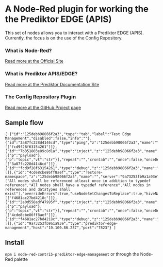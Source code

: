 # A Node-Red plugin for working the the Prediktor EDGE (APIS)

This set of nodes allows you to interact with a Prediktor EDGE (APIS). Currently, the focus is on the use of the Config Repository.

### What is Node-Red?
[Read more at the Official Site](https://nodered.org/)

### What is Prediktor APIS/EDGE?
[Read more at the Prediktor Documentation Site](https://docs.prediktor.com)

### The Config Repository Plugin
[Read more at the GitHub Project page](https://github.com/PrediktorAS/node-red-contrib-prediktor-config-repo)

## Sample flow

    [ {"id":"125debb98066f2a3","type":"tab","label":"Test Edge Management","disabled":false,"info":""},{"id":"3a87fc228d4146cd","type":"ping","z":"125debb98066f2a3","name":"","server":"9a73253fb9a1a93e","x":610,"y":240,"wires":[["fcd9f28f63154261"]]},{"id":"7b351803e89c8d1a","type":"inject","z":"125debb98066f2a3","name":"","props":[{"p":"payload"},{"p":"topic","vt":"str"}],"repeat":"","crontab":"","once":false,"onceDelay":0.1,"topic":"","payload":"","payloadType":"date","x":420,"y":240,"wires":[["3a87fc228d4146cd"]]},{"id":"fcd9f28f63154261","type":"debug","z":"125debb98066f2a3","name":"","active":true,"tosidebar":true,"console":false,"tostatus":false,"complete":"payload","targetType":"msg","statusVal":"","statusType":"auto","x":890,"y":240,"wires":[]},{"id":"4cde8cbe86ff8aef","type":"restore-namespace","z":"125debb98066f2a3","name":"","server":"9a73253fb9a1a93e","configRepoUri":"cr://10.100.86.237:8237","namespaceUri":"http://bkk.no/Sites/Dale","revisionId":"123","checkMethods":["All nodes shall be referenced atleast once in addition to typedef reference","All nodes shall have a typedef reference","All nodes in references and datatypes shall exist"],"overrideErrors":true,"useNodeSetChangesToReplace":true,"hiveName":"ApisHive","x":660,"y":320,"wires":[["f4681ac27bd4218c"]]},{"id":"2a0d558adf47995f","type":"inject","z":"125debb98066f2a3","name":"","props":[{"p":"payload"},{"p":"topic","vt":"str"}],"repeat":"","crontab":"","once":false,"onceDelay":0.1,"topic":"","payload":"","payloadType":"date","x":420,"y":320,"wires":[["4cde8cbe86ff8aef"]]},{"id":"f4681ac27bd4218c","type":"debug","z":"125debb98066f2a3","name":"","active":true,"tosidebar":true,"console":false,"tostatus":false,"complete":"true","targetType":"full","statusVal":"","statusType":"auto","x":870,"y":320,"wires":[]},{"id":"9a73253fb9a1a93e","type":"prediktor-edge-management","host":"10.100.86.237","port":"7823"} ]

## Install

`npm i node-red-contrib-prediktor-edge-management` or through the Node-Red palette
